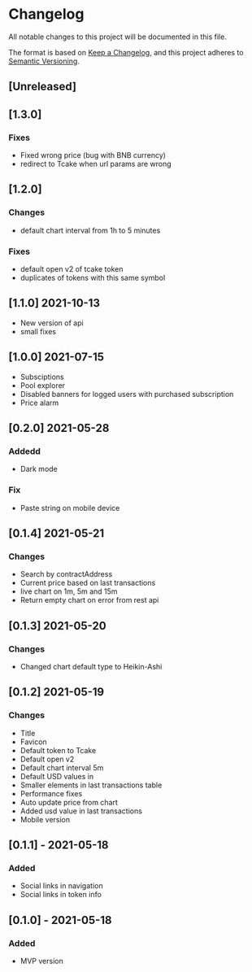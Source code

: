 # Changelog
All notable changes to this project will be documented in this file.

The format is based on [Keep a Changelog](https://keepachangelog.com/en/1.0.0/),
and this project adheres to [Semantic Versioning](https://semver.org/spec/v2.0.0.html).

## [Unreleased]
## [1.3.0]

### Fixes

* Fixed wrong price (bug with BNB currency)
* redirect to Tcake when url params are wrong

## [1.2.0]

### Changes

* default chart interval from 1h to 5 minutes
### Fixes

* default open v2 of tcake token
* duplicates of tokens with this same symbol

## [1.1.0] 2021-10-13
- New version of api
- small fixes

## [1.0.0] 2021-07-15
- Subsciptions
- Pool explorer
- Disabled banners for logged users with purchased subscription
- Price alarm
## [0.2.0] 2021-05-28
### Addedd
- Dark mode
### Fix
- Paste string on mobile device

## [0.1.4] 2021-05-21
### Changes
- Search by contractAddress
- Current price based on last transactions
- live chart on 1m, 5m and 15m
- Return empty chart on error from rest api

## [0.1.3] 2021-05-20
### Changes
- Changed chart default type to Heikin-Ashi

## [0.1.2] 2021-05-19
### Changes
- Title
- Favicon
- Default token to Tcake
- Default open v2
- Default chart interval 5m
- Default USD values in
- Smaller elements in last transactions table
- Performance fixes
- Auto update price from chart
- Added usd value in last transactions
- Mobile version

## [0.1.1] - 2021-05-18
### Added
- Social links in navigation
- Social links in token info

## [0.1.0] - 2021-05-18
### Added
- MVP version
